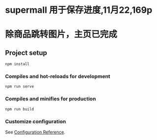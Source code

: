 # supermall 用于保存进度,11月22,169p
# 除商品跳转图片，主页已完成

## Project setup
```
npm install
```

### Compiles and hot-reloads for development
```
npm run serve
```

### Compiles and minifies for production
```
npm run build
```

### Customize configuration
See [Configuration Reference](https://cli.vuejs.org/config/).
